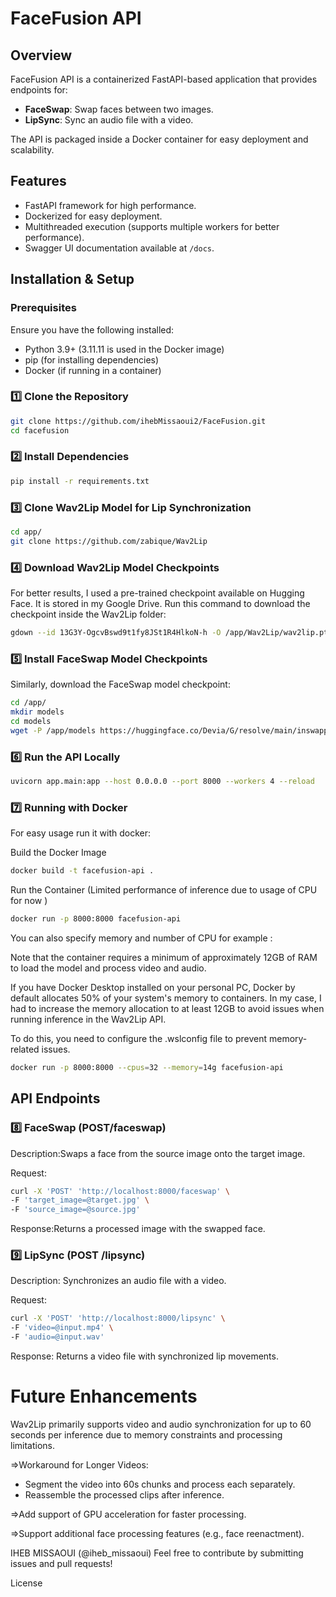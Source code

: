 # FaceFusion API

## Overview
FaceFusion API is a containerized FastAPI-based application that provides endpoints for:

- **FaceSwap**: Swap faces between two images.
- **LipSync**: Sync an audio file with a video.

The API is packaged inside a Docker container for easy deployment and scalability.

## Features
- FastAPI framework for high performance.
- Dockerized for easy deployment.
- Multithreaded execution (supports multiple workers for better performance).
- Swagger UI documentation available at `/docs`.


## Installation & Setup

### Prerequisites
Ensure you have the following installed:
- Python 3.9+ (3.11.11 is used in the Docker image)
- pip (for installing dependencies)
- Docker (if running in a container)


### 1️⃣ Clone the Repository
```bash
git clone https://github.com/ihebMissaoui2/FaceFusion.git
cd facefusion

```

### 2️⃣ Install Dependencies
```bash
pip install -r requirements.txt
```

### 3️⃣ Clone Wav2Lip Model for Lip Synchronization
```bash
cd app/
git clone https://github.com/zabique/Wav2Lip
```

### 4️⃣ Download Wav2Lip Model Checkpoints
For better results, I used a pre-trained checkpoint available on Hugging Face. It is stored in my Google Drive. Run this command to download the checkpoint inside the Wav2Lip folder:

```bash
gdown --id 13G3Y-OgcvBswd9t1fy8JSt1R4HlkoN-h -O /app/Wav2Lip/wav2lip.pth
```

### 5️⃣ Install FaceSwap Model Checkpoints
Similarly, download the FaceSwap model checkpoint:

```bash
cd /app/
mkdir models
cd models
wget -P /app/models https://huggingface.co/Devia/G/resolve/main/inswapper_128.onnx
```
###  6️⃣  Run the API Locally
```bash
uvicorn app.main:app --host 0.0.0.0 --port 8000 --workers 4 --reload
```

### 7️⃣  Running with Docker
For easy usage run it with docker:

Build the Docker Image
```bash
docker build -t facefusion-api .
```
Run the Container (Limited performance of inference due to usage of  CPU for now )
```bash
docker run -p 8000:8000 facefusion-api
```
You can also specify memory and number of CPU  for example :

Note that the container requires a minimum of approximately 12GB of RAM to load the model and process video and audio.

If you have Docker Desktop installed on your personal PC, Docker by default allocates 50% of your system's memory to containers. In my case, I had to increase the memory allocation to at least 12GB to avoid issues when running inference in the Wav2Lip API.

To do this, you need to configure the .wslconfig file to prevent memory-related issues.
```bash
docker run -p 8000:8000 --cpus=32 --memory=14g facefusion-api

```

## API Endpoints
### 8️⃣  FaceSwap (POST/faceswap)
Description:Swaps a face from the source image onto the target image.

Request:

```bash
curl -X 'POST' 'http://localhost:8000/faceswap' \
-F 'target_image=@target.jpg' \
-F 'source_image=@source.jpg'
```
Response:Returns a processed image with the swapped face.

### 9️⃣   LipSync (POST /lipsync)
Description: Synchronizes an audio file with a video.

Request:
```bash
curl -X 'POST' 'http://localhost:8000/lipsync' \
-F 'video=@input.mp4' \
-F 'audio=@input.wav'
```
Response:
Returns a video file with synchronized lip movements.


# Future Enhancements

Wav2Lip primarily supports video and audio synchronization for up to 60 seconds per inference due to memory constraints and processing limitations. 

=>Workaround for Longer Videos:

  *  Segment the video into 60s chunks and process each separately.
  * Reassemble the processed clips after inference.

=>Add support of GPU acceleration for faster processing.

=>Support additional face processing features (e.g., face reenactment).


IHEB MISSAOUI (@iheb_missaoui) Feel free to contribute by submitting issues and pull requests!

License


